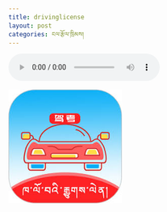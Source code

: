 ```yaml
---
title: drivinglicense
layout: post
categories: ངལ་རྩོལ་ཁྲིམས།
---
```


<audio controls>
<source src="https://media-trimleng.s3.us-east-1.amazonaws.com/assets/audio/driving-license.mp3" type="audio/mpeg">\</audio>

![](/assets/img/driving.jpeg)
